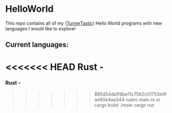 # HelloWorld

This repo contains all of my ([TurnerTastic](https://github.com/TurnerTastic1)) Hello World programs with new languages I would like to explore!

## Current languages:
<<<<<<< HEAD
Rust - 
=======
### Rust - 
>>>>>>> 885d54da1f8be11c7562c01753e0fae90e4aa344
    rustrc main.rs  or   cargo build
    ./main               cargo run 

